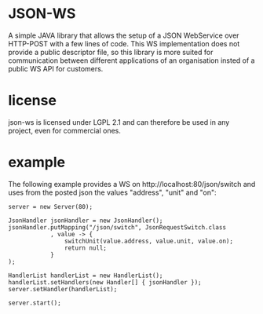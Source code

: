 JSON-WS
=======

A simple JAVA library that allows the setup of a JSON WebService over HTTP-POST with
a few lines of code. This WS implementation does not provide a public descriptor file,
so this library is more suited for communication between different applications of an
organisation insted of a public WS API for customers.

license
=======
json-ws is licensed under LGPL 2.1 and can therefore be used in any project, even
for commercial ones.

example
=======
The following example provides a WS on http://localhost:80/json/switch and
uses from the posted json the values "address", "unit" and "on":

    server = new Server(80);

    JsonHandler jsonHandler = new JsonHandler();
    jsonHandler.putMapping("/json/switch", JsonRequestSwitch.class
                , value -> {
                    switchUnit(value.address, value.unit, value.on);
                    return null;
                }
    );    

    HandlerList handlerList = new HandlerList();
    handlerList.setHandlers(new Handler[] { jsonHandler });
    server.setHandler(handlerList);

    server.start();

    



